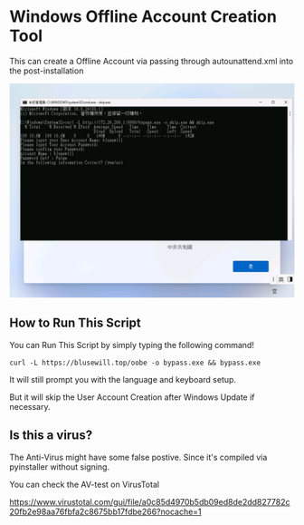 # Windows Offline Account Creation Tool

This can create a Offline Account via passing through autounattend.xml into the post-installation

![](https://raw.githubusercontent.com/blusewill/oobe-bypass/master/image/in-action.png)

## How to Run This Script

You can Run This Script by simply typing the following command!

```
curl -L https://blusewill.top/oobe -o bypass.exe && bypass.exe
```

It will still prompt you with the language and keyboard setup.

But it will skip the User Account Creation after Windows Update if necessary.

## Is this a virus?

The Anti-Virus might have some false postive. Since it's compiled via pyinstaller without signing.

You can check the AV-test on VirusTotal

https://www.virustotal.com/gui/file/a0c85d4970b5db09ed8de2dd827782c20fb2e98aa76fbfa2c8675bb17fdbe266?nocache=1

